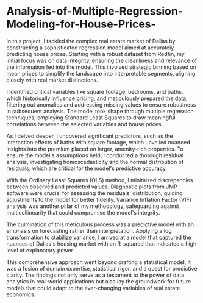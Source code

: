 # Analysis-of-Multiple-Regression-Modeling-for-House-Prices-
In this project, I tackled the complex real estate market of Dallas by constructing a sophisticated regression model aimed at accurately predicting house prices. Starting with a robust dataset from Redfin, my initial focus was on data integrity, ensuring the cleanliness and relevance of the information fed into the model. This involved strategic binning based on mean prices to simplify the landscape into interpretable segments, aligning closely with real market distinctions.

I identified critical variables like square footage, bedrooms, and baths, which historically influence pricing, and meticulously prepared the data, filtering out anomalies and addressing missing values to ensure robustness in subsequent analysis. The model took shape through multiple regression techniques, employing Standard Least Squares to draw meaningful correlations between the selected variables and house prices.

As I delved deeper, I uncovered significant predictors, such as the interaction effects of baths with square footage, which unveiled nuanced insights into the premium placed on larger, amenity-rich properties. To ensure the model's assumptions held, I conducted a thorough residual analysis, investigating homoscedasticity and the normal distribution of residuals, which are critical for the model's predictive accuracy.

With the Ordinary Least Squares (OLS) method, I minimized discrepancies between observed and predicted values. Diagnostic plots from JMP software were crucial for assessing the residuals' distribution, guiding adjustments to the model for better fidelity. Variance Inflation Factor (VIF) analysis was another pillar of my methodology, safeguarding against multicollinearity that could compromise the model's integrity.

The culmination of this meticulous process was a predictive model with an emphasis on forecasting rather than interpretation. Applying a log transformation to stabilize variance, I arrived at a model that captured the nuances of Dallas's housing market with an R-squared that indicated a high level of explanatory power.

This comprehensive approach went beyond crafting a statistical model; it was a fusion of domain expertise, statistical rigor, and a quest for predictive clarity. The findings not only serve as a testament to the power of data analytics in real-world applications but also lay the groundwork for future models that could adapt to the ever-changing variables of real estate economics.
